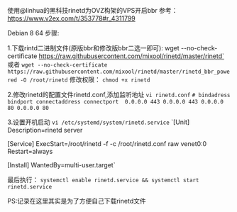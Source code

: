 使用@linhua的黑科技rinetd为OVZ构架的VPS开启bbr 参考：https://www.v2ex.com/t/353778#r_4311799

Debian 8 64 步骤:


1.下载rintd二进制文件(原版bbr和修改版bbr二选一即可):
wget --no-check-certificate https://raw.githubusercontent.com/mixool/rinetd/master/rinetd`
或者
`wget --no-check-certificate https://raw.githubusercontent.com/mixool/rinetd/master/rinetd_bbr_powered -O /root/rinetd`
修改权限：
`chmod +x rinetd`

2.修改rinetd的配置文件rinetd.conf,添加监听地址 
`vi rinetd.conf`
`# bindadress bindport connectaddress connectport 
0.0.0.0 443 0.0.0.0 443
0.0.0.0 80 0.0.0.0 80`

3.设置开机启动
`vi /etc/systemd/system/rinetd.service`
`[Unit]
Description=rinetd server

[Service]
ExecStart=/root/rinetd -f -c /root/rinetd.conf raw venet0:0
Restart=always

[Install]
WantedBy=multi-user.target`


最后执行：
`systemctl enable rinetd.service && systemctl start rinetd.service`

PS:记录在这里其实是为了方便自己下载rinetd文件

